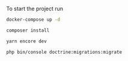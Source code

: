To start the project run

```bash
docker-compose up -d
```
```bash
composer install
```
```bash
yarn encore dev
```
```bash
php bin/console doctrine:migrations:migrate
```
